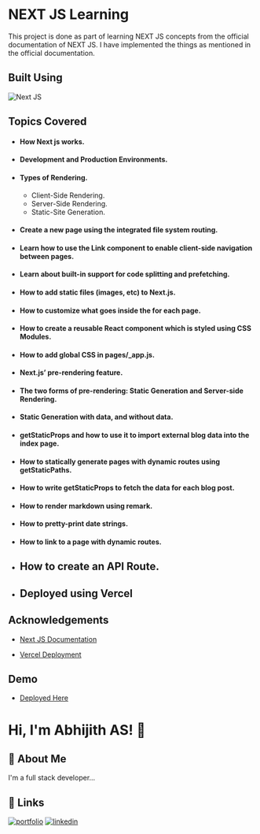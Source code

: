 # NEXT JS Learning

This project is done as part of learning NEXT JS concepts from the official documentation of NEXT JS. I have implemented the things as mentioned in the official documentation.

## Built Using

![Next JS](https://img.shields.io/badge/Next-black?style=for-the-badge&logo=next.js&logoColor=white)

## Topics Covered

- #### How Next js works.
- #### Development and Production Environments.
- #### Types of Rendering.
  - Client-Side Rendering.
  - Server-Side Rendering.
  - Static-Site Generation.
- #### Create a new page using the integrated file system routing.
- #### Learn how to use the Link component to enable client-side navigation between pages.
- #### Learn about built-in support for code splitting and prefetching.
- #### How to add static files (images, etc) to Next.js.
- #### How to customize what goes inside the <head> for each page.
- #### How to create a reusable React component which is styled using CSS Modules.
- #### How to add global CSS in pages/\_app.js.
- #### Next.js’ pre-rendering feature.
- #### The two forms of pre-rendering: Static Generation and Server-side Rendering.
- #### Static Generation with data, and without data.
- #### getStaticProps and how to use it to import external blog data into the index page.
- #### How to statically generate pages with dynamic routes using getStaticPaths.
- #### How to write getStaticProps to fetch the data for each blog post.
- #### How to render markdown using remark.
- #### How to pretty-print date strings.
- #### How to link to a page with dynamic routes.
- ## How to create an API Route.
- ## Deployed using Vercel

## Acknowledgements

- [Next JS Documentation](https://nextjs.org/learn/foundations/about-nextjs?utm_source=next-site&utm_medium=homepage-cta&utm_campaign=next-website)

- [Vercel Deployment](https://vercel.com)

## Demo

- [Deployed Here](https://next-js-blog-three-beige.vercel.app/)

# Hi, I'm Abhijith AS! 👋

## 🚀 About Me

I'm a full stack developer...

## 🔗 Links

[![portfolio](https://img.shields.io/badge/my_portfolio-000?style=for-the-badge&logo=ko-fi&logoColor=white)](https://abhijith2213.github.io/personal-website/)
[![linkedin](https://img.shields.io/badge/linkedin-0A66C2?style=for-the-badge&logo=linkedin&logoColor=white)](https://www.linkedin.com/in/abhijith-a-s)
